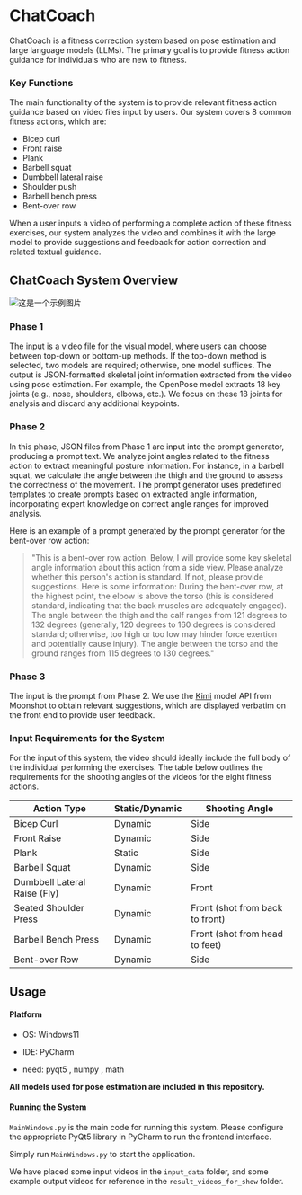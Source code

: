<!-- # ChatCoach 
ChatCoach实现的是一个基于姿态估计与大模型（LLM）的健身矫正系统，主要目标为未健身人士提供健身动作指导，主要功能为根据用户输入的视频文件得到相关的健身动作指导建议，我们的系统覆盖的健身动作共有8个常见的动作，分别为：二头肌弯举、前平举、平板支撑、杠铃深蹲、侧平举（哑铃飞鸟）、坐姿推肩、杠铃卧推和俯身划船。当用户输入做这些健身动作的一个完整动作的视频后，我们的视频会分析视频并结合大模型给出建议与反馈以提供动作矫正等方面的文本指导。 -->



# ChatCoach

ChatCoach is a fitness correction system based on pose estimation and large language models (LLMs). The primary goal is to provide fitness action guidance for individuals who are new to fitness.

### Key Functions

The main functionality of the system is to provide relevant fitness action guidance based on video files input by users. Our system covers 8 common fitness actions, which are:
- Bicep curl
- Front raise
- Plank
- Barbell squat
- Dumbbell lateral raise
- Shoulder push
- Barbell bench press
- Bent-over row

When a user inputs a video of performing a complete action of these fitness exercises, our system analyzes the video and combines it with the large model to provide suggestions and feedback for action correction and related textual guidance.

## ChatCoach System Overview
![这是一个示例图片](images/framework.png)
### Phase 1

The input is a video file for the visual model, where users can choose between top-down or bottom-up methods. If the top-down method is selected, two models are required; otherwise, one model suffices. The output is JSON-formatted skeletal joint information extracted from the video using pose estimation. For example, the OpenPose model extracts 18 key joints (e.g., nose, shoulders, elbows, etc.). We focus on these 18 joints for analysis and discard any additional keypoints.

### Phase 2

In this phase, JSON files from Phase 1 are input into the prompt generator, producing a prompt text. We analyze joint angles related to the fitness action to extract meaningful posture information. For instance, in a barbell squat, we calculate the angle between the thigh and the ground to assess the correctness of the movement. The prompt generator uses predefined templates to create prompts based on extracted angle information, incorporating expert knowledge on correct angle ranges for improved analysis.

Here is an example of a prompt generated by the prompt generator for the bent-over row action:
> "This is a bent-over row action. Below, I will provide some key skeletal angle information about this action from a side view. Please analyze whether this person's action is standard. If not, please provide suggestions. Here is some information: During the bent-over row, at the highest point, the elbow is above the torso (this is considered standard, indicating that the back muscles are adequately engaged). The angle between the thigh and the calf ranges from 121 degrees to 132 degrees (generally, 120 degrees to 160 degrees is considered standard; otherwise, too high or too low may hinder force exertion and potentially cause injury). The angle between the torso and the ground ranges from 115 degrees to 130 degrees."

### Phase 3

The input is the prompt from Phase 2. We use the [Kimi](https://platform.moonshot.cn/docs/api/chatlarge) model API from Moonshot to obtain relevant suggestions, which are displayed verbatim on the front end to provide user feedback.

### Input Requirements for the System
For the input of this system, the video should ideally include the full body of the individual performing the exercises. The table below outlines the requirements for the shooting angles of the videos for the eight fitness actions.

| Action Type                       | Static/Dynamic | Shooting Angle                   |
|-----------------------------------|----------------|----------------------------------|
| Bicep Curl                        | Dynamic        | Side                             |
| Front Raise                       | Dynamic        | Side                             |
| Plank                             | Static         | Side                             |
| Barbell Squat                     | Dynamic        | Side                             |
| Dumbbell Lateral Raise (Fly)     | Dynamic        | Front                            |
| Seated Shoulder Press             | Dynamic        | Front (shot from back to front) |
| Barbell Bench Press               | Dynamic        | Front (shot from head to feet)  |
| Bent-over Row                     | Dynamic        | Side                             |
## Usage
#### Platform
- OS: Windows11

- IDE: PyCharm

- need: pyqt5 , numpy  , math


**All models used for pose estimation are included in this repository.**
#### Running the System

`MainWindows.py` is the main code for running this system. Please configure the appropriate PyQt5 library in PyCharm to run the frontend interface. 

Simply run `MainWindows.py` to start the application.

We have placed some input videos in the `input_data` folder, and some example output videos for reference in the `result_videos_for_show` folder.
<!-- `MainWindows.py` 是运行本系统的主要代码，请在pycharm中配置相应的pyqt5库以运行前端页面。
只要运行MainWindows.py即可以运行。 -->

<!-- 
我们在input_data文件夹放置了一些可输入视频，在result_videos_for_show文件夹放置一些运行视频以供参考 -->
